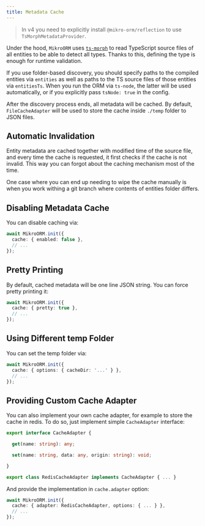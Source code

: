 ```yaml
---
title: Metadata Cache
---
```


> In v4 you need to explicitly install `@mikro-orm/reflection` to use `TsMorphMetadataProvider`.

Under the hood, `MikroORM` uses [`ts-morph`](https://github.com/dsherret/ts-morph) to read 
TypeScript source files of all entities to be able to detect all types. Thanks to this, 
defining the type is enough for runtime validation.

If you use folder-based discovery, you should specify paths to
the compiled entities via `entities` as well as paths to the TS source files of
those entities via `entitiesTs`. When you run the ORM via `ts-node`, the latter
will be used automatically, or if you explicitly pass `tsNode: true` in the config.

After the discovery process ends, all metadata will be cached. By default, `FileCacheAdapter`
will be used to store the cache inside `./temp` folder to JSON files. 

## Automatic Invalidation

Entity metadata are cached together with modified time of the source file, and every time
the cache is requested, it first checks if the cache is not invalid. This way you can forgot 
about the caching mechanism most of the time.

One case where you can end up needing to wipe the cache manually is when you work withing a 
git branch where contents of entities folder differs. 

## Disabling Metadata Cache

You can disable caching via:

```typescript
await MikroORM.init({
  cache: { enabled: false },
  // ...
});
```

## Pretty Printing

By default, cached metadata will be one line JSON string. You can force pretty printing it:

```typescript
await MikroORM.init({
  cache: { pretty: true },
  // ...
});
```

## Using Different temp Folder

You can set the temp folder via:

```typescript
await MikroORM.init({
  cache: { options: { cacheDir: '...' } },
  // ...
});
```

## Providing Custom Cache Adapter

You can also implement your own cache adapter, for example to store the cache in redis. 
To do so, just implement simple `CacheAdapter` interface:

```typescript
export interface CacheAdapter {

  get(name: string): any;

  set(name: string, data: any, origin: string): void;

}
```

```typescript
export class RedisCacheAdapter implements CacheAdapter { ... }
```

And provide the implementation in `cache.adapter` option:

```typescript
await MikroORM.init({
  cache: { adapter: RedisCacheAdapter, options: { ... } },
  // ...
});
```
